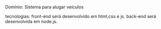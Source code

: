 Domínio: Sistema para alugar veículos

tecnologias: front-end será desenvolvido em html,css e js.
back-end será desenvolvida em node.js.
